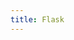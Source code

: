 ```yaml
---
title: Flask
---
```


<video-container src="https://youtu.be/MwZwr5Tvyxo?list=PL-osiE80TeTs4UjLw5MM6OjgkjFeUxCYH" />
